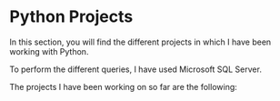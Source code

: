 # Python Projects

In this section, you will find the different projects in which I have been working with Python.

To perform the different queries, I have used Microsoft SQL Server.

The projects I have been working on so far are the following:
